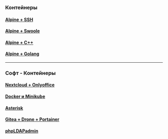 ### Контейнеры

#### [Alpine + SSH](https://github.com/magomedcoder/docker-containers/blob/main/alpine-ssh/README.md)

#### [Alpine + Swoole](https://github.com/magomedcoder/docker-containers/blob/main/alpine-swoole/README.md)

#### [Alpine + C++](https://github.com/magomedcoder/docker-containers/blob/main/alpine-cpp/README.md)

#### [Alpine + Golang](https://github.com/magomedcoder/docker-containers/blob/main/alpine-golang/README.md)

---

### Софт - Контейнеры

#### [Nextcloud + Onlyoffice](https://github.com/magomedcoder/docker-containers/blob/main/software/nextcloud-onlyoffice/README.md)

#### [Docker и Minikube](https://github.com/magomedcoder/docker-containers/blob/main/software/install-docker-and-minikube/README.md)

#### [Asterisk](https://github.com/magomedcoder/docker-containers/blob/main/software/asterisk/README.md)

#### [Gitea + Drone + Portainer](https://github.com/magomedcoder/docker-containers/blob/main/software/gitea-drone-portainer/README.md)

#### [phpLDAPadmin](https://github.com/magomedcoder/docker-containers/blob/main/software/phpldapadmin/README.md)